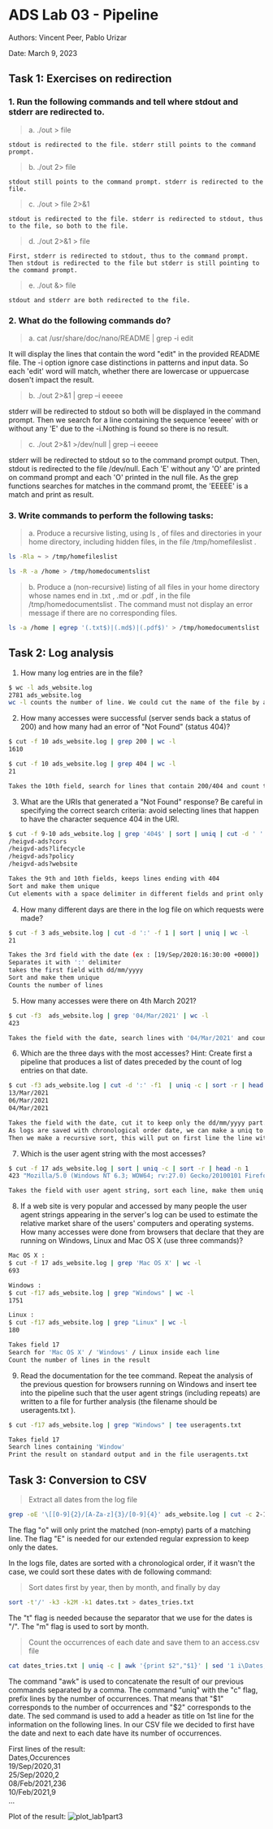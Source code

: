 # ADS Lab 03 - Pipeline

Authors: Vincent Peer, Pablo Urizar

Date: March 9, 2023

## Task 1: Exercises on redirection

### 1. Run the following commands and tell where stdout and stderr are redirected to.  
> a. ./out > file  
```
stdout is redirected to the file. stderr still points to the command prompt.  
```
> b. ./out 2> file   
```
stdout still points to the command prompt. stderr is redirected to the file. 
```  
> c. ./out > file 2>&1   
 ```
stdout is redirected to the file. stderr is redirected to stdout, thus to the file, so both to the file.  
```
> d. ./out 2>&1 > file  
 ```
First, stderr is redirected to stdout, thus to the command prompt. Then stdout is redirected to the file but stderr is still pointing to the command prompt.  
```
> e. ./out &> file  
 ```
stdout and stderr are both redirected to the file.   
```

### 2. What do the following commands do?
> a. cat /usr/share/doc/nano/README | grep -i edit

It will display the lines that contain the word "edit" in the provided README file. The -i option ignore case distinctions in patterns and input data. So each 'edit' word will match, whether there are lowercase or uppuercase dosen't impact the result. 

> b. ./out 2>&1 | grep –i eeeee

stderr will be redirected to stdout so both will be displayed in the command prompt. Then we search for a line containing the sequence 'eeeee' with or without any 'E' due to the -i.Nothing is found so there is no result.

> c. ./out 2>&1 >/dev/null | grep –i eeeee

stderr will be redirected to stdout so to the command prompt output. Then, stdout is redirected to the file /dev/null. Each 'E' without any 'O' are printed on command prompt and each 'O' printed in the null file. As the grep functions searches for matches in the command promt, the 'EEEEE' is a match and print as result.

### 3. Write commands to perform the following tasks:
> a. Produce a recursive listing, using ls , of files and directories in your
home directory, including hidden files, in the file /tmp/homefileslist .
```bash
ls -Rla ~ > /tmp/homefileslist

ls -R -a /home > /tmp/homedocumentslist
```
> b. Produce a (non-recursive) listing of all files in your home directory whose names end in .txt , .md or .pdf , in the file /tmp/homedocumentslist . The command must not display an error message if there are no corresponding files.
```bash
ls -a /home | egrep '(.txt$)|(.md$)|(.pdf$)' > /tmp/homedocumentslist
```

## Task 2: Log analysis

1. How many log entries are in the file?
```bash  
$ wc -l ads_website.log
2781 ads_website.log
wc -l counts the number of line. We could cut the name of the file by adding | cut -c -4
```

2. How many accesses were successful (server sends back a status of 200) and how
many had an error of "Not Found" (status 404)?  
```bash
$ cut -f 10 ads_website.log | grep 200 | wc -l
1610

$ cut -f 10 ads_website.log | grep 404 | wc -l
21

Takes the 10th field, search for lines that contain 200/404 and count them.
```


3. What are the URIs that generated a "Not Found" response? Be careful in
specifying the correct search criteria: avoid selecting lines that happen to
have the character sequence 404 in the URI.  
```bash
$ cut -f 9-10 ads_website.log | grep '404$' | sort | uniq | cut -d ' ' -f 2
/heigvd-ads?cors
/heigvd-ads?lifecycle
/heigvd-ads?policy
/heigvd-ads?website  

Takes the 9th and 10th fields, keeps lines ending with 404
Sort and make them unique
Cut elements with a space delimiter in different fields and print only the 2nd field which is the one with the URI
```

4. How many different days are there in the log file on which requests were made?  
```bash   
$ cut -f 3 ads_website.log | cut -d ':' -f 1 | sort | uniq | wc -l  
21  

Takes the 3rd field with the date (ex : [19/Sep/2020:16:30:00 +0000])
Separates it with ':' delimiter
takes the first field with dd/mm/yyyy
Sort and make them unique
Counts the number of lines
```

5. How many accesses were there on 4th March 2021?  
```bash
$ cut -f3  ads_website.log | grep '04/Mar/2021' | wc -l   
423

Takes the field with the date, search lines with '04/Mar/2021' and counts them
```
6. Which are the three days with the most accesses? Hint: Create first a pipeline
that produces a list of dates preceded by the count of log entries on that
date.
```bash
$ cut -f3 ads_website.log | cut -d ':' -f1  | uniq -c | sort -r | head -n 3 | cut -c 10- 
13/Mar/2021
06/Mar/2021
04/Mar/2021

Takes the field with the date, cut it to keep only the dd/mm/yyyy part.
As logs are saved with chronological order date, we can make a uniq to get each day where a log has been saved. We use uniq -c to add a prefix number to write the number of line it appeared. 
Then we make a recursive sort, this will put on first line the line with the highest number of occurrences. We keep the first three and cut the beginning of lines to keep only the date.
```

7. Which is the user agent string with the most accesses?
```bash
$ cut -f 17 ads_website.log | sort | uniq -c | sort -r | head -n 1
423 "Mozilla/5.0 (Windows NT 6.3; WOW64; rv:27.0) Gecko/20100101 Firefox/27.0"

Takes the field with user agent string, sort each line, make them uniq and counting number of occurences. Then we sort recursively to get on the first line the highest line occurences. We print the first line.
```
8. If a web site is very popular and accessed by many people the user agent
strings appearing in the server's log can be used to estimate the relative
market share of the users' computers and operating systems. How many accesses
were done from browsers that declare that they are running on Windows, Linux
and Mac OS X (use three commands)?
```bash
Mac OS X :
$ cut -f 17 ads_website.log | grep 'Mac OS X' | wc -l
693

Windows :
$ cut -f17 ads_website.log | grep "Windows" | wc -l
1751

Linux :
$ cut -f17 ads_website.log | grep "Linux" | wc -l
180

Takes field 17
Search for 'Mac OS X' / 'Windows' / Linux inside each line
Count the number of lines in the result
```
9. Read the documentation for the tee command. Repeat the analysis of the
previous question for browsers running on Windows and insert tee into the
pipeline such that the user agent strings (including repeats) are written to a
file for further analysis (the filename should be useragents.txt ).
```bash
$ cut -f17 ads_website.log | grep "Windows" | tee useragents.txt

Takes field 17
Search lines containing 'Window'
Print the result on standard output and in the file useragents.txt
```


## Task 3: Conversion to CSV
> Extract all dates from the log file

```bash
grep -oE '\[[0-9]{2}/[A-Za-z]{3}/[0-9]{4}' ads_website.log | cut -c 2-12 > dates.txt
```

The flag "o" will only print the matched (non-empty) parts of a matching line. The flag "E" is needed for our extended regular expression to keep only the dates.

In the logs file, dates are sorted with a chronological order, if it wasn't the case, we could sort these dates with de following command:
> Sort dates first by year, then by month, and finally by day

```bash
sort -t'/' -k3 -k2M -k1 dates.txt > dates_tries.txt
```

The "t" flag is needed because the separator that we use for the dates is "/". The "m" flag is used to sort by month.

> Count the occurrences of each date and save them to an access.csv file

```bash
cat dates_tries.txt | uniq -c | awk '{print $2","$1}' | sed '1 i\Dates,Occurences' > access.csv
```

The command "awk" is used to concatenate the result of our previous commands separated by a comma. The command "uniq" with the "c" flag, prefix lines by the number of occurrences. That means that "$1" corresponds to the number of occurrences and "$2" corresponds to the date. The sed command is used to add a header as title on 1st line for the information on the following lines. In our CSV file we decided to first have the date and next to each date have its number of occurrences.  

First lines of the result:  
Dates,Occurences  
19/Sep/2020,31  
25/Sep/2020,2  
08/Feb/2021,236  
10/Feb/2021,9  
...  

Plot of the result:
![plot_lab1part3](plot_lab1part3.png)
